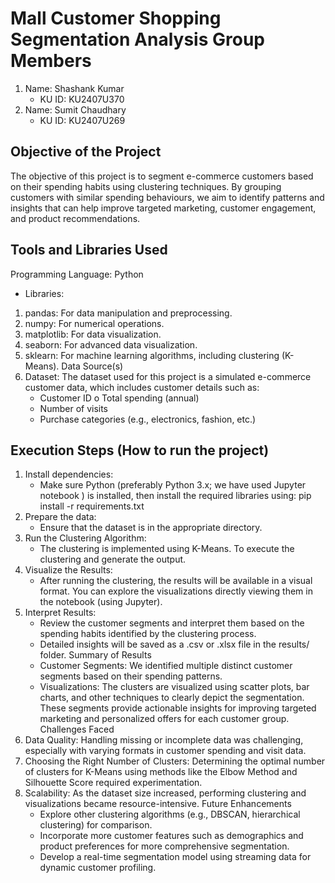 # Mall Customer Shopping Segmentation Analysis Group Members 

1. Name: Shashank Kumar
   - KU ID: KU2407U370 
3. Name: Sumit Chaudhary
   - KU ID: KU2407U269

## Objective of the Project
The objective of this project is to segment e-commerce customers based on their spending habits using clustering techniques. By grouping customers with similar spending behaviours, we aim to identify patterns and insights that can help improve targeted marketing, customer engagement, and product recommendations.
## Tools and Libraries Used 
Programming Language: Python
- Libraries:
1. pandas: For data manipulation and preprocessing.
2. numpy: For numerical operations.
3. matplotlib: For data visualization. 
4. seaborn: For advanced data visualization.
5. sklearn: For machine learning algorithms, including clustering (K-Means). Data Source(s)
6. Dataset: The dataset used for this project is a simulated e-commerce customer data, which includes customer details such as:
   - Customer ID o Total spending (annual)
   - Number of visits 
   - Purchase categories (e.g., electronics, fashion, etc.) 
## Execution Steps (How to run the project) 			
1. Install dependencies:
   - Make sure Python (preferably Python 3.x; we have used Jupyter notebook ) is installed, then install the required libraries using: pip install -r requirements.txt
3. Prepare the data:
   - Ensure that the dataset is in the appropriate directory.
4. Run the Clustering Algorithm:
   - The clustering is implemented using K-Means. To execute the clustering and generate the output. 
5. Visualize the Results:
   - After running the clustering, the results will be available in a visual format. You can explore the visualizations directly viewing them in the notebook (using Jupyter).
7. Interpret Results:
   - Review the customer segments and interpret them based on the spending habits identified by the clustering process. 
   - Detailed insights will be saved as a .csv or .xlsx file in the results/ folder. Summary of Results 
   - Customer Segments: We identified multiple distinct customer segments based on their spending patterns. 
   - Visualizations: The clusters are visualized using scatter plots, bar charts, and other techniques to clearly depict the segmentation. These segments provide actionable insights for improving targeted marketing and personalized offers for each customer group. Challenges Faced 
1. Data Quality: Handling missing or incomplete data was challenging, especially with varying formats in customer spending and visit data. 
2. Choosing the Right Number of Clusters: Determining the optimal number of clusters for K-Means using methods like the Elbow Method and Silhouette Score required experimentation. 
3. Scalability: As the dataset size increased, performing clustering and visualizations became resource-intensive. Future Enhancements
   - Explore other clustering algorithms (e.g., DBSCAN, hierarchical clustering) for comparison.
   - Incorporate more customer features such as demographics and product preferences for more comprehensive segmentation. 
   - Develop a real-time segmentation model using streaming data for dynamic customer profiling.
